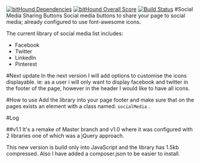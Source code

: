 [![bitHound Dependencies](https://www.bithound.io/github/bovidiu/js-sharing-bootstrap/badges/dependencies.svg)](https://www.bithound.io/github/bovidiu/js-sharing-bootstrap/v1.1/dependencies/npm)
[![bitHound Overall Score](https://www.bithound.io/github/bovidiu/js-sharing-bootstrap/badges/score.svg)](https://www.bithound.io/github/bovidiu/js-sharing-bootstrap)
[![Build Status](https://travis-ci.org/bovidiu/js-sharing-buttons.svg?branch=v1.4-dev)](https://travis-ci.org/bovidiu/js-sharing-buttons)
#Social Media Sharing Buttons
Social media buttons to share your page to social media; already configured to use font-awesome icons.

The current library of social media list includes:
* Facebook
* Twitter
* LinkedIn
* Pinterest

#Next update
In the next version I will add options to customise the icons displayable.
ie: as a user i will only want to display facebook and twitter in the footer of the page, however in the header I would like to have all icons.


#How to use
Add the library into your page footer and make sure that on the pages exists an element with a class named: `socialMedia` .

#Log

##v1.1
It's a remake of Master branch and v1.0 where it was configured with 2 libraries one of which was a jQuery approach.

This new version is build only into JavaScript and the library has 1.5kb compressed. Also I have added a composer.json to be easier to install.
 

